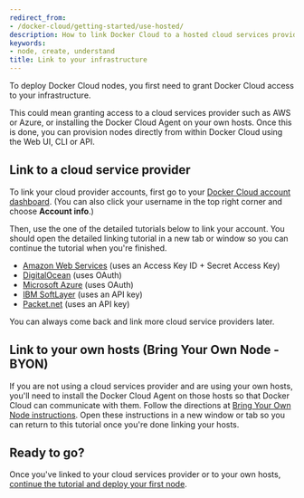 ```yaml
---
redirect_from:
- /docker-cloud/getting-started/use-hosted/
description: How to link Docker Cloud to a hosted cloud services provider or your own hosts
keywords:
- node, create, understand
title: Link to your infrastructure
---
```


To deploy Docker Cloud nodes, you first need to grant Docker Cloud access to your infrastructure.

This could mean granting access to a cloud services provider such as AWS or Azure, or installing the Docker Cloud Agent on your own hosts. Once this is done, you can provision nodes directly from within Docker Cloud using the Web UI, CLI or API.

## Link to a cloud service provider
To link your cloud provider accounts, first go to your [Docker Cloud account dashboard](https://cloud.docker.com/account/). (You can also click your username in the top right corner and choose **Account info**.)

Then, use the one of the detailed tutorials below to link your account. You should open the detailed linking tutorial in a new tab or window so you can continue the tutorial when you're finished.

  - [Amazon Web Services](../infrastructure/link-aws.md) (uses an Access Key ID + Secret Access Key)
  - [DigitalOcean](../infrastructure/link-do.md) (uses OAuth)
  - [Microsoft Azure](../infrastructure/link-azure.md) (uses OAuth)
  - [IBM SoftLayer](../infrastructure/link-softlayer.md) (uses an API key)
  - [Packet.net](../infrastructure/link-packet.md) (uses an API key)

  You can always come back and link more cloud service providers later.

## Link to your own hosts (Bring Your Own Node - BYON)

If you are not using a cloud services provider and are using your own hosts, you'll need to install the Docker Cloud Agent on those hosts so that Docker Cloud can communicate with them.  Follow the directions at [Bring Your Own Node instructions](../infrastructure/byoh.md). Open these instructions in a new window or tab so you can return to this tutorial once you're done linking your hosts.

## Ready to go?
Once you've linked to your cloud services provider or to your own hosts, [continue the tutorial and deploy your first node](your_first_node.md).
